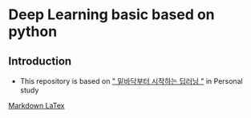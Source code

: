 # Deep Learning basic based on python

## Introduction
* This repository is based on [" 밑바닥부터 시작하는 딥러닝 "](https://book.naver.com/bookdb/book_detail.nhn?bid=11492334) in Personal study 
  
[Markdown LaTex](https://en.wikipedia.org/wiki/Help:Displaying_a_formula#Formatting_using_TeX)
